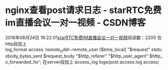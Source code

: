 # nginx查看post请求日志 - starRTC免费im直播会议一对一视频 - CSDN博客
2016年08月24日 16:22:01[starRTC免费IM直播会议一对一视频](https://me.csdn.net/elesos)阅读数：2200
在http段加上
log_format access '$remote_addr - $remote_user [$time_local] "$request" $status $body_bytes_sent $request_body "$http_referer" "$http_user_agent" $http_x_forwarded_for';
在server段加上
access_log logs/post.access.log access;
